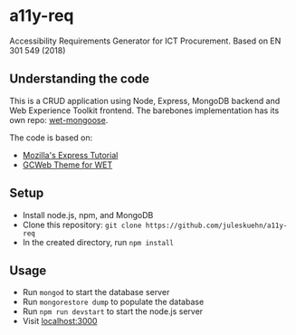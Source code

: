 # a11y-req
Accessibility Requirements Generator for ICT Procurement. Based on EN 301 549 (2018)

## Understanding the code
This is a CRUD application using Node, Express, MongoDB backend and Web Experience Toolkit frontend. The barebones implementation has its own repo: [wet-mongoose](https://github.com/juleskuehn/wet-mongoose).

The code is based on:
- [Mozilla's Express Tutorial](https://developer.mozilla.org/en-US/docs/Learn/Server-side/Express_Nodejs/)
- [GCWeb Theme for WET](https://wet-boew.github.io/themes-dist/GCWeb/gcweb-theme/release/v5.0-en.html)

## Setup
- Install node.js, npm, and MongoDB
- Clone this repository: `git clone https://github.com/juleskuehn/a11y-req`
- In the created directory, run `npm install`

## Usage
- Run `mongod` to start the database server
- Run `mongorestore dump` to populate the database
- Run `npm run devstart` to start the node.js server
- Visit [localhost:3000](http://localhost:3000)